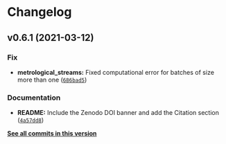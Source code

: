 # Changelog

<!--next-version-placeholder-->

## v0.6.1 (2021-03-12)
### Fix
* **metrological_streams:** Fixed computational error for batches of size more than one ([`686bad5`](https://github.com/Met4FoF/agentMET4FOF/commit/686bad58ee02b216ffb3c663c9492d7dd7aaf6df))

### Documentation
* **README:** Include the Zenodo DOI banner and add the Citation section ([`4a57dd8`](https://github.com/Met4FoF/agentMET4FOF/commit/4a57dd8402590b9439ecf3bc47fbf950c6d44c7d))

**[See all commits in this version](https://github.com/Met4FoF/agentMET4FOF/compare/v0.6.0...v0.6.1)**
